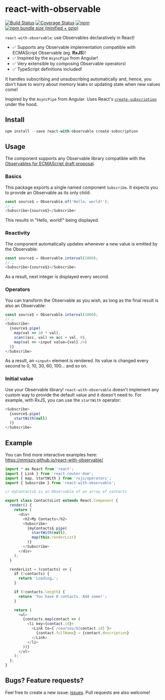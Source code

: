 # react-with-observable
[![Build Status](https://travis-ci.org/mmiszy/react-with-observable.svg?branch=master)](https://travis-ci.org/mmiszy/react-with-observable)
[![Coverage Status](https://coveralls.io/repos/github/mmiszy/react-with-observable/badge.svg?branch=master)](https://coveralls.io/github/mmiszy/react-with-observable?branch=master)
[![npm](https://img.shields.io/npm/v/react-with-observable.svg)](https://www.npmjs.com/package/react-with-observable)
[![npm bundle size (minified + gzip)](https://img.shields.io/bundlephobia/minzip/react-with-observable.svg)](https://www.npmjs.com/package/react-with-observable)


`react-with-observable`: use Observables declaratively in ️️React!

* ✅ Supports any Observable implementation compatible with ECMAScript Observable (eg. **RxJS**)!
* ✅ Inspired by the `AsyncPipe` from Angular!
* ✅ Very extensible by composing Observable operators!
* ✅ TypeScript definitions included!

It handles subscribing and unsubscribing automatically and, hence, you don't have to worry about memory leaks or updating state when new values come!

Inspired by the `AsyncPipe` from Angular. Uses React's [`create-subscription`](https://github.com/facebook/react/tree/master/packages/create-subscription) under the hood.

## Install
```javascript
npm install --save react-with-observable create-subscription
```

## Usage
The component supports any Observable library compatible with the [Observables for ECMAScript draft proposal](https://github.com/tc39/proposal-observable).

### Basics
This package exports a single named component `Subscribe`. It expects you to provide an Observable as its only child:

```javascript
const source$ = Observable.of('Hello, world!');
// …
<Subscribe>{source$}</Subscribe>
```

This results in "Hello, world!" being displayed.

### Reactivity
The component automatically updates whenever a new value is emitted by the Observable:

```javascript
const source$ = Observable.interval(1000);
// …
<Subscribe>{source$}</Subscribe>
```

As a result, next integer is displayed every second.


### Operators
You can transform the Observable as you wish, as long as the final result is also an Observable:

```javascript
const source$ = Observable.interval(1000);
// …
<Subscribe>
  {source$.pipe(
    map(val => 10 * val),
    scan((acc, val) => acc + val, 0),
    map(val => <input value={val} />)
  )}
</Subscribe>
```

As a result, an `<input>` element is rendered. Its value is changed every second to 0, 10, 30, 60, 100… and so on.

### Initial value
Use your Observable library! `react-with-observable` doesn't implement any custom way to provide the default value and it doesn't need to. For example, with RxJS, you can use the `startWith` operator:

```javascript
<Subscribe>
  {source$.pipe(
    startWith(null)
  )}
</Subscribe>
```

## Example
You can find more interactive examples here: https://mmiszy.github.io/react-with-observable/

```javascript
import * as React from 'react';
import { Link } from 'react-router-dom';
import { map, startWith } from 'rxjs/operators';
import { Subscribe } from 'react-with-observable';

// myContacts$ is an Observable of an array of contacts

export class ContactsList extends React.Component {
  render() {
    return (
      <div>
        <h2>My Contacts</h2>
        <Subscribe>
          {myContacts$.pipe(
            startWith(null),
            map(this.renderList)
          )}
        </Subscribe>
      </div>
    );
  }

  renderList = (contacts) => {
    if (!contacts) {
      return 'Loading…';
    }

    if (!contacts.length) {
      return 'You have 0 contacts. Add some!';
    }

    return (
      <ul>
        {contacts.map(contact => (
          <li key={contact.id}>
            <Link to={`/courses/${contact.id}`}>
              {contact.fullName} — {contact.description}
            </Link>
          </li>
        ))}
      </ul>
    );
  };
}
```

## Bugs? Feature requests?
Feel free to create a new issue: [issues](https://github.com/mmiszy/react-with-observable/issues). Pull requests are also welcome!

